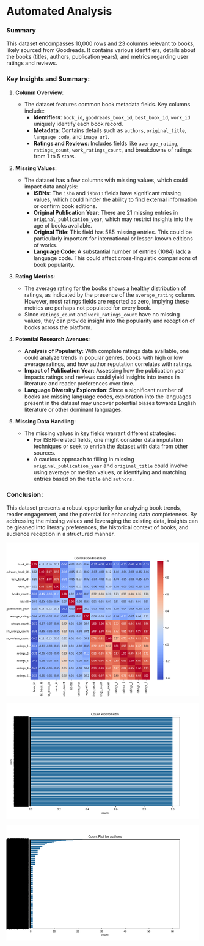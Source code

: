 # Automated Analysis

### Summary

This dataset encompasses 10,000 rows and 23 columns relevant to books, likely sourced from Goodreads. It contains various identifiers, details about the books (titles, authors, publication years), and metrics regarding user ratings and reviews. 

### Key Insights and Summary:

1. **Column Overview**:
   - The dataset features common book metadata fields. Key columns include:
     - **Identifiers**: `book_id`, `goodreads_book_id`, `best_book_id`, `work_id` uniquely identify each book record.
     - **Metadata**: Contains details such as `authors`, `original_title`, `language_code`, and `image_url`.
     - **Ratings and Reviews**: Includes fields like `average_rating`, `ratings_count`, `work_ratings_count`, and breakdowns of ratings from 1 to 5 stars.

2. **Missing Values**:
   - The dataset has a few columns with missing values, which could impact data analysis:
     - **ISBNs**: The `isbn` and `isbn13` fields have significant missing values, which could hinder the ability to find external information or confirm book editions.
     - **Original Publication Year**: There are 21 missing entries in `original_publication_year`, which may restrict insights into the age of books available.
     - **Original Title**: This field has 585 missing entries. This could be particularly important for international or lesser-known editions of works.
     - **Language Code**: A substantial number of entries (1084) lack a language code. This could affect cross-linguistic comparisons of book popularity.

3. **Rating Metrics**:
   - The average rating for the books shows a healthy distribution of ratings, as indicated by the presence of the `average_rating` column. However, most ratings fields are reported as zero, implying these metrics are perhaps not populated for every book.
   - Since `ratings_count` and `work_ratings_count` have no missing values, they can provide insight into the popularity and reception of books across the platform.

4. **Potential Research Avenues**:
   - **Analysis of Popularity**: With complete ratings data available, one could analyze trends in popular genres, books with high or low average ratings, and how author reputation correlates with ratings.
   - **Impact of Publication Year**: Assessing how the publication year impacts ratings and reviews could yield insights into trends in literature and reader preferences over time.
   - **Language Diversity Exploration**: Since a significant number of books are missing language codes, exploration into the languages present in the dataset may uncover potential biases towards English literature or other dominant languages.

5. **Missing Data Handling**:
   - The missing values in key fields warrant different strategies:
     - For ISBN-related fields, one might consider data imputation techniques or seek to enrich the dataset with data from other sources.
     - A cautious approach to filling in missing `original_publication_year` and `original_title` could involve using average or median values, or identifying and matching entries based on the `title` and `authors`.

### Conclusion:
This dataset presents a robust opportunity for analyzing book trends, reader engagement, and the potential for enhancing data completeness. By addressing the missing values and leveraging the existing data, insights can be gleaned into literary preferences, the historical context of books, and audience reception in a structured manner.

![Chart](goodreads/goodreads_correlation_heatmap.png)

![Chart](goodreads/goodreads_isbn_countplot.png)

![Chart](goodreads/goodreads_authors_countplot.png)

